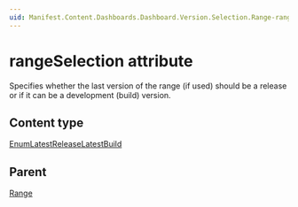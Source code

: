 ```yaml
---
uid: Manifest.Content.Dashboards.Dashboard.Version.Selection.Range-rangeSelection
---
```


# rangeSelection attribute

Specifies whether the last version of the range (if used) should be a release or if it can be a development (build) version.

## Content type

[EnumLatestReleaseLatestBuild](xref:Manifest-EnumLatestReleaseLatestBuild)

## Parent

[Range](xref:Manifest.Content.Dashboards.Dashboard.Version.Selection.Range)
